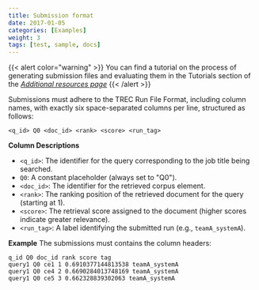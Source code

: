 ```yaml
---
title: Submission format
date: 2017-01-05
categories: [Examples]
weight: 3
tags: [test, sample, docs]
---
```



{{< alert color="warning" >}}<i class="fas fa-exclamation-triangle"></i> You can find a tutorial on the process of generating submission files and evaluating them in the Tutorials section of the [*Additional resources page*](https://talentclef.github.io/talentclef/docs/talentclef-2025/data/additional_resources/#3-tutorials)
{{< /alert >}}


Submissions must adhere to the TREC Run File Format, including column names, with exactly six space-separated columns per line, structured as follows:

```
<q_id> Q0 <doc_id> <rank> <score> <run_tag>
```

**Column Descriptions**

- `<q_id>`: The identifier for the query corresponding to the job title being searched.
- `Q0`: A constant placeholder (always set to "Q0").
- `<doc_id>`: The identifier for the retrieved corpus element.
- `<rank>`: The ranking position of the retrieved document for the query (starting at 1).
- `<score>`: The retrieval score assigned to the document (higher scores indicate greater relevance).
- `<run_tag>`: A label identifying the submitted run (e.g., `teamA_systemA`).


**Example** 
The submissions must contains the column headers:

```
q_id Q0 doc_id rank score tag
query1 Q0 ce1 1 0.6910377144813538 teamA_systemA
query1 Q0 ce4 2 0.6690284013748169 teamA_systemA
query1 Q0 ce5 3 0.662328839302063 teamA_systemA
```
